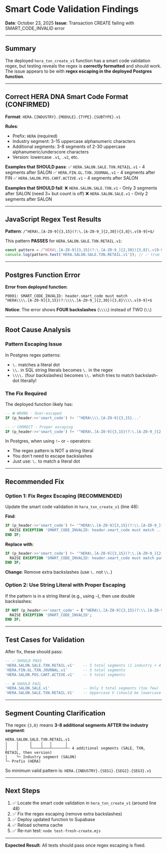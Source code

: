 # Smart Code Validation Findings

**Date**: October 23, 2025
**Issue**: Transaction CREATE failing with SMART_CODE_INVALID error

---

## Summary

The deployed `hera_txn_create_v1` function has a smart code validation regex, but testing reveals the regex is **correctly formatted** and should work. The issue appears to be with **regex escaping in the deployed Postgres function**.

---

## Correct HERA DNA Smart Code Format (CONFIRMED)

**Format**: `HERA.{INDUSTRY}.{MODULE}.{TYPE}.{SUBTYPE}.v1`

**Rules**:
- Prefix: `HERA` (required)
- Industry segment: 3-15 uppercase alphanumeric characters
- Additional segments: 3-8 segments of 2-30 uppercase alphanumeric/underscore characters
- Version: lowercase `.v1`, `.v2`, etc.

**Examples that SHOULD pass**:
✅ `HERA.SALON.SALE.TXN.RETAIL.v1` - 4 segments after SALON
✅ `HERA.FIN.GL.TXN.JOURNAL.v1` - 4 segments after FIN
✅ `HERA.SALON.POS.CART.ACTIVE.v1` - 4 segments after SALON

**Examples that SHOULD fail**:
❌ `HERA.SALON.SALE.TXN.v1` - Only 3 segments after SALON (need 3+ but count is off)
❌ `HERA.SALON.SALE.v1` - Only 2 segments after SALON

---

## JavaScript Regex Test Results

**Pattern**: `/^HERA\.[A-Z0-9]{3,15}(?:\.[A-Z0-9_]{2,30}){3,8}\.v[0-9]+$/`

This pattern **PASSES** for `HERA.SALON.SALE.TXN.RETAIL.v1`:

```javascript
const pattern = /^HERA\.[A-Z0-9]{3,15}(?:\.[A-Z0-9_]{2,30}){3,8}\.v[0-9]+$/;
console.log(pattern.test('HERA.SALON.SALE.TXN.RETAIL.v1')); // ✅ true
```

---

## Postgres Function Error

**Error from deployed function**:
```
P0001: SMART_CODE_INVALID: header.smart_code must match
^HERA\\\\.[A-Z0-9]{3,15}(?:\\\\.[A-Z0-9_]{2,30}){3,8}\\\\.v[0-9]+$
```

**Notice**: The error shows **FOUR backslashes** (`\\\\`) instead of TWO (`\\`)

---

## Root Cause Analysis

### Pattern Escaping Issue

In Postgres regex patterns:
- `\.` matches a literal dot
- `\\.` in SQL string literals becomes `\.` in the regex
- `\\\\.` (four backslashes) becomes `\\.` which tries to match backslash-dot literally!

### The Fix Required

The deployed function likely has:

```sql
-- ❌ WRONG - Over-escaped
IF (p_header->>'smart_code') !~ '^HERA\\\\.[A-Z0-9]{3,15}...'

-- ✅ CORRECT - Proper escaping
IF (p_header->>'smart_code') !~ '^HERA\.[A-Z0-9]{3,15}(?:\.[A-Z0-9_]{2,30}){3,8}\.v[0-9]+$'
```

In Postgres, when using `!~` or `~` operators:
- The regex pattern is NOT a string literal
- You don't need to escape backslashes
- Just use: `\.` to match a literal dot

---

## Recommended Fix

### Option 1: Fix Regex Escaping (RECOMMENDED)

Update the smart code validation in `hera_txn_create_v1` (line 48):

**Find**:
```sql
IF (p_header->>'smart_code') !~ '^HERA\\.[A-Z0-9]{3,15}(?:\\.[A-Z0-9_]{2,30}){3,8}\\.v[0-9]+$' THEN
  RAISE EXCEPTION 'SMART_CODE_INVALID: header.smart_code must match ...';
END IF;
```

**Replace with**:
```sql
IF (p_header->>'smart_code') !~ '^HERA\.[A-Z0-9]{3,15}(?:\.[A-Z0-9_]{2,30}){3,8}\.v[0-9]+$' THEN
  RAISE EXCEPTION 'SMART_CODE_INVALID: header.smart_code must match pattern';
END IF;
```

**Change**: Remove extra backslashes (use `\.` not `\\.`)

### Option 2: Use String Literal with Proper Escaping

If the pattern is in a string literal (e.g., using `~`), then use double backslashes:

```sql
IF NOT (p_header->>'smart_code' ~ E'^HERA\\.[A-Z0-9]{3,15}(?:\\.[A-Z0-9_]{2,30}){3,8}\\.v[0-9]+$') THEN
  RAISE EXCEPTION 'SMART_CODE_INVALID';
END IF;
```

---

## Test Cases for Validation

After fix, these should pass:

```sql
-- ✅ SHOULD PASS
'HERA.SALON.SALE.TXN.RETAIL.v1'    -- 5 total segments (1 industry + 4 additional)
'HERA.FIN.GL.TXN.JOURNAL.v1'       -- 5 total segments
'HERA.SALON.POS.CART.ACTIVE.v1'    -- 5 total segments

-- ❌ SHOULD FAIL
'HERA.SALON.SALE.v1'               -- Only 3 total segments (too few)
'HERA.SALON.SALE.TXN.RETAIL.V1'    -- Uppercase V (should be lowercase v)
```

---

## Segment Counting Clarification

The regex `{3,8}` means **3-8 additional segments AFTER the industry segment**:

```
HERA.SALON.SALE.TXN.RETAIL.v1
│    │     │    │   │      │
│    │     └────┴───┴──────┴─ 4 additional segments (SALE, TXN, RETAIL, then version)
│    └─ Industry segment (SALON)
└─ Prefix (HERA)
```

So minimum valid pattern is: `HERA.{INDUSTRY}.{SEG1}.{SEG2}.{SEG3}.v1`

---

## Next Steps

1. ✅ Locate the smart code validation in `hera_txn_create_v1` (around line 48)
2. ✅ Fix the regex escaping (remove extra backslashes)
3. ✅ Deploy updated function to Supabase
4. ✅ Reload schema cache
5. ✅ Re-run test: `node test-fresh-create.mjs`

---

**Expected Result**: All tests should pass once regex escaping is fixed.
